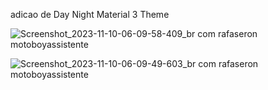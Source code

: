 adicao de Day Night Material 3 Theme

![Screenshot_2023-11-10-06-09-58-409_br com rafaseron motoboyassistente](https://github.com/rafaseron/motoboyAssistenteApp/assets/63885470/26aea55f-86cf-43e1-9d09-929ea6801fd7)


![Screenshot_2023-11-10-06-09-49-603_br com rafaseron motoboyassistente](https://github.com/rafaseron/motoboyAssistenteApp/assets/63885470/09c86963-182c-4883-b22e-3f4ac9244442)
